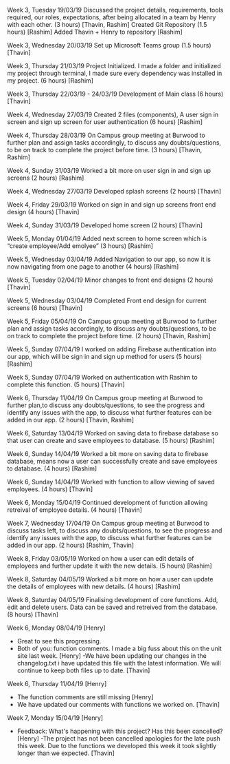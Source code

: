 ﻿Week 3, Tuesday 19/03/19 Discussed the project details, requirements, tools required, our roles, expectations, after being allocated in a team by Henry with each other. (3 hours) [Thavin, Rashim] Created Git Repository (1.5 hours) [Rashim] Added Thavin + Henry to repository [Rashim]

Week 3, Wednesday 20/03/19 Set up Microsoft Teams group (1.5 hours) [Thavin]

Week 3, Thursday 21/03/19 Project Initialized. I made a folder and initialized my project through terminal, I made sure every dependency was installed in my project. (6 hours) [Rashim]

Week 3, Thursday 22/03/19 - 24/03/19 Development of Main class (6 hours) [Thavin]

Week 4, Wednesday 27/03/19 Created 2 files (components), A user sign in screen and sign up screen for user authentication (6 hours) [Rashim]

Week 4, Thursday 28/03/19 On Campus group meeting at Burwood to further plan and assign tasks accordingly, to discuss any doubts/questions, to be on track to complete the project before time. (3 hours) [Thavin, Rashim]

Week 4, Sunday 31/03/19 Worked a bit more on user sign in and sign up screens (2 hours) [Rashim]

Week 4, Wednesday 27/03/19 Developed splash screens (2 hours) [Thavin]

Week 4, Friday 29/03/19 Worked on sign in and sign up screens front end design (4 hours) [Thavin]

Week 4, Sunday 31/03/19 Developed home screen (2 hours) [Thavin]

Week 5, Monday 01/04/19 Added next screen to home screen which is “create employee/Add emolyee” (3 hours) [Rashim]

Week 5, Wednesday 03/04/19 Added Navigation to our app, so now it is now navigating from one page to another (4 hours) [Rashim]

Week 5, Tuesday 02/04/19 Minor changes to front end designs (2 hours) [Thavin]

Week 5, Wednesday 03/04/19 Completed Front end design for current screens (6 hours) [Thavin]

Week 5, Friday 05/04/19
On Campus group meeting at Burwood to further plan and assign tasks accordingly,
to discuss any doubts/questions, to be on track to complete the project before time. 
(2 hours) [Thavin, Rashim]

Week 5, Sunday 07/04/19
I worked on adding Firebase authentication into our app, 
which will be sign in and sign up method for users (5 hours) [Rashim]

Week 5, Sunday 07/04/19
Worked on authentication with Rashim to complete this function. (5 hours) [Thavin]

Week 6, Thursday 11/04/19
On Campus group meeting at Burwood to further plan,to discuss any doubts/questions, 
to see the progress and identify any issues with the app, to discuss what further features can be added in our app. 
(2 hours) [Thavin, Rashim]

Week 6, Saturday 13/04/19
Worked on saving data to firebase database so that user can create and save employees to database. 
(5 hours) [Rashim]

Week 6, Sunday 14/04/19
Worked a bit more on saving data to firebase database,
means now a user can successfully create and save employees to database. (4 hours) [Rashim]

Week 6, Sunday 14/04/19
Worked with function to allow viewing of saved employees. (4 hours) [Thavin]

Week 6, Monday 15/04/19
Continued development of function allowing retreival of employee details. (4 hours) [Thavin]

Week 7, Wednesday 17/04/19
On Campus group meeting at Burwood to discuss tasks left, to discuss any doubts/questions, 
to see the progress and identify any issues with the app, to discuss what further features can be added in our app.
(2 hours) [Rashim, Thavin]

Week 8, Friday 03/05/19
Worked on how a user can edit details of employees and further update it with the new details. (5 hours) [Rashim]

Week 8, Saturday 04/05/19
Worked a bit more on how a user can update the details of employees with new details. (4 hours) [Rashim]

Week 8, Saturday 04/05/19
Finalising development of core functions. Add, edit and delete users. Data can be saved and retreived from the database. (8 hours) [Thavin]

Week 6, Monday 08/04/19 [Henry]
- Great to see this progressing.
- Both of you: function comments. I made a big fuss about this on the unit site last week. [Henry]
-We have been updating our changes in the changelog.txt i have updated this file with the latest information. We will continue to keep both files up to date. [Thavin]

Week 6, Thursday 11/04/19 [Henry]
- The function comments are still missing [Henry]
- We have updated our comments with functions we worked on. [Thavin]

Week 7, Monday 15/04/19 [Henry]
- Feedback: What's happening with this project? Has this been cancelled? [Henry]
-The project has not been cancelled apologies for the late push this week. Due to the functions we developed this week it took slightly longer than we expected. [Thavin]